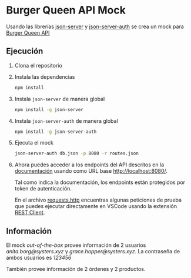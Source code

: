 # Burger Queen API Mock

Usando las librerías [json-server](https://github.com/typicode/json-server) 
y [json-server-auth](https://github.com/jeremyben/json-server-auth) 
se crea un mock para 
[Burger Queen API](https://github.com/Laboratoria/bootcamp/tree/main/projects/04-burger-queen-api)

## Ejecución

1. Clona el repositorio
2. Instala las dependencias
    ```bash
    npm install
    ```
3. Instala `json-server` de manera global
    ```bash
    npm install -g json-server
    ```
3. Instala `json-server-auth` de manera global
    ```bash
    npm install -g json-server-auth
    ```
4. Ejecuta el mock
    ```bash
    json-server-auth db.json -p 8080 -r routes.json
    ```
5. Ahora puedes acceder a los endpoints del API descritos en la 
[documentación](https://github.com/Laboratoria/bootcamp/tree/main/projects/04-burger-queen-api) 
usando como URL base [http://localhost:8080/](http://localhost:8080/).

    Tal como indica la documentación, los endpoints están protegidos 
    por token de autenticación.

    En el archivo [requests.http](./requests.http) encuentras 
    algunas peticiones de prueba que puedes ejecutar directamente 
    en VSCode usando la extensión 
    [REST Client](https://marketplace.visualstudio.com/items?itemName=humao.rest-client).

## Información

El mock _out-of-the-box_ provee información de 2 usuarios _anita.borg@systers.xyz_ y _grace.hopper@systers.xyz_. La contraseña de ambos usuarios es _123456_

También provee información de 2 órdenes y 2 productos.